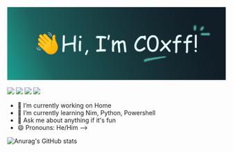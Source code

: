 <img src="https://github.com/C0xff/C0xff/blob/main/header.png" alt="Cx0ff GitHub README header image">
<p><a href="mailto:sept.cuongvan@gmail.com"><img src="https://img.shields.io/badge/Gmail-D14836?style=for-the-badge&logo=gmail&logoColor=white" height=25></a> <a href="https://www.twitter.com/c0xff"><img src="https://img.shields.io/badge/twitter-%231DA1F2.svg?&style=for-the-badge&logo=twitter&logoColor=white" height=25></a> <a href="https://www.linkedin.com/in/c0xff"><img src="https://img.shields.io/badge/linkedin-%230077B5.svg?&style=for-the-badge&logo=linkedin&logoColor=white" height=25></a> <a href="https://medium.com/@sept.cuongvan"><img src="https://img.shields.io/badge/medium-%2312100E.svg?&style=for-the-badge&logo=medium&logoColor=white" height=25></a> </p>

- 🔭 I’m currently working on Home
- 🌱 I’m currently learning Nim, Python, Powershell
- 💬 Ask me about anything if it's fun
- 😄 Pronouns: He/Him
-->

![Anurag's GitHub stats](https://github-readme-stats.vercel.app/api?username=C0xff&show_icons=true&theme=merko)
